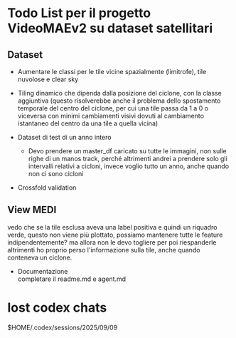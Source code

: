# Todo List per il progetto VideoMAEv2 su dataset satellitari

## Dataset

- Aumentare le classi per le tile vicine spazialmente (limitrofe), tile nuvolose e clear sky

- Tiling dinamico che dipenda dalla posizione del ciclone, con la classe aggiuntiva (questo risolverebbe anche il problema dello spostamento temporale del centro del ciclone, per cui una tile passa da 1 a 0 o viceversa con minimi cambiamenti visivi dovuti al cambiamento istantaneo del centro da una tile a quella vicina)

- Dataset di test di un anno intero
    - Devo prendere un master_df caricato su tutte le immagini, non sulle righe di un manos track, perché altrimenti andrei a prendere solo gli intervalli relativi a cicloni,
      invece voglio tutto un anno, anche quando non ci sono cicloni

- Crossfold validation 


## View MEDI
vedo che se la tile esclusa aveva una label positiva e quindi un riquadro verde, questo non viene più plottato, possiamo mantenere tutte le feature indipendentemente? ma allora non le devo togliere per poi riespanderle altrimenti ho proprio perso l'informazione sulla tile, anche quando conteneva un ciclone.


- Documentazione\
  completare il readme.md e agent.md



# lost codex chats
$HOME/.codex/sessions/2025/09/09